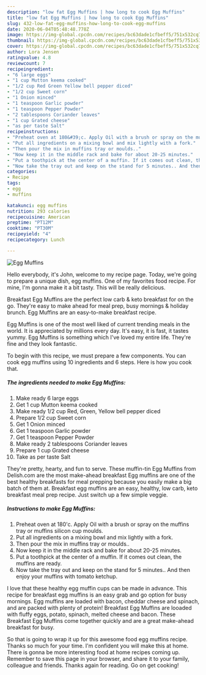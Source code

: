 ```yaml
---
description: "low fat Egg Muffins | how long to cook Egg Muffins"
title: "low fat Egg Muffins | how long to cook Egg Muffins"
slug: 432-low-fat-egg-muffins-how-long-to-cook-egg-muffins
date: 2020-06-04T05:48:48.778Z
image: https://img-global.cpcdn.com/recipes/bc63dade1cfbeff5/751x532cq70/egg-muffins-recipe-main-photo.jpg
thumbnail: https://img-global.cpcdn.com/recipes/bc63dade1cfbeff5/751x532cq70/egg-muffins-recipe-main-photo.jpg
cover: https://img-global.cpcdn.com/recipes/bc63dade1cfbeff5/751x532cq70/egg-muffins-recipe-main-photo.jpg
author: Lora Jensen
ratingvalue: 4.8
reviewcount: 7
recipeingredient:
- "6 large eggs"
- "1 cup Mutton keema cooked"
- "1/2 cup Red Green Yellow bell pepper diced"
- "1/2 cup Sweet corn"
- "1 Onion minced"
- "1 teaspoon Garlic powder"
- "1 teaspoon Pepper Powder"
- "2 tablespoons Coriander leaves"
- "1 cup Grated cheese"
- "as per taste Salt"
recipeinstructions:
- "Preheat oven at 180&#39;c. Apply Oil with a brush or spray on the muffins tray or muffins silicon cup moulds."
- "Put all ingredients on a mixing bowl and mix lightly with a fork."
- "Then pour the mix in muffins tray or moulds.."
- "Now keep it in the middle rack and bake for about 20-25 minutes."
- "Put a toothpick at the center of a muffin. If it comes out clean, the muffins are ready."
- "Now take the tray out and keep on the stand for 5 minutes.. And then enjoy your muffins with tomato ketchup."
categories:
- Recipe
tags:
- egg
- muffins

katakunci: egg muffins 
nutrition: 293 calories
recipecuisine: American
preptime: "PT12M"
cooktime: "PT30M"
recipeyield: "4"
recipecategory: Lunch

---
```



![Egg Muffins](https://img-global.cpcdn.com/recipes/bc63dade1cfbeff5/751x532cq70/egg-muffins-recipe-main-photo.jpg)

Hello everybody, it's John, welcome to my recipe page. Today, we're going to prepare a unique dish, egg muffins. One of my favorites food recipe. For mine, I'm gonna make it a bit tasty. This will be really delicious.

Breakfast Egg Muffins are the perfect low carb &amp; keto breakfast for on the go. They&#39;re easy to make ahead for meal prep, busy mornings &amp; holiday brunch. Egg Muffins are an easy-to-make breakfast recipe.

Egg Muffins is one of the most well liked of current trending meals in the world. It is appreciated by millions every day. It's easy, it is fast, it tastes yummy. Egg Muffins is something which I've loved my entire life. They're fine and they look fantastic.


To begin with this recipe, we must prepare a few components. You can cook egg muffins using 10 ingredients and 6 steps. Here is how you cook that.

<!--inarticleads1-->

##### The ingredients needed to make Egg Muffins:

1. Make ready 6 large eggs
1. Get 1 cup Mutton keema cooked
1. Make ready 1/2 cup Red, Green, Yellow bell pepper diced
1. Prepare 1/2 cup Sweet corn
1. Get 1 Onion minced
1. Get 1 teaspoon Garlic powder
1. Get 1 teaspoon Pepper Powder
1. Make ready 2 tablespoons Coriander leaves
1. Prepare 1 cup Grated cheese
1. Take as per taste Salt


They&#39;re pretty, hearty, and fun to serve. These muffin-tin Egg Muffins from Delish.com are the most make-ahead breakfast Egg muffins are one of the best healthy breakfasts for meal prepping because you easily make a big batch of them at. Breakfast egg muffins are an easy, healthy, low carb, keto breakfast meal prep recipe. Just switch up a few simple veggie. 

<!--inarticleads2-->

##### Instructions to make Egg Muffins:

1. Preheat oven at 180&#39;c. Apply Oil with a brush or spray on the muffins tray or muffins silicon cup moulds.
1. Put all ingredients on a mixing bowl and mix lightly with a fork.
1. Then pour the mix in muffins tray or moulds..
1. Now keep it in the middle rack and bake for about 20-25 minutes.
1. Put a toothpick at the center of a muffin. If it comes out clean, the muffins are ready.
1. Now take the tray out and keep on the stand for 5 minutes.. And then enjoy your muffins with tomato ketchup.


I love that these healthy egg muffin cups can be made in advance. This recipe for breakfast egg muffins is an easy grab and go option for busy mornings. Egg muffins are loaded with bacon, cheddar cheese and spinach, and are packed with plenty of protein! Breakfast Egg Muffins are looaded with fluffy eggs, potato, spinach, melted cheese and bacon. These Breakfast Egg Muffins come together quickly and are a great make-ahead breakfast for busy. 

So that is going to wrap it up for this awesome food egg muffins recipe. Thanks so much for your time. I'm confident you will make this at home. There is gonna be more interesting food at home recipes coming up. Remember to save this page in your browser, and share it to your family, colleague and friends. Thanks again for reading. Go on get cooking!
